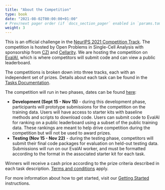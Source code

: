 ```yaml
---
title: "About the Competition"
type: book
date: "2021-08-02T00:00:00+01:00"
# Prev/next pager order (if `docs_section_pager` enabled in `params.toml`)
weight: 3
---
```


This is an official challenge in the [NeurIPS 2021 Competition Track](https://neurips.cc/Conferences/2021/CompetitionTrack). The competition is hosted by Open Problems in Single-Cell Analysis with sponsorship from [CZI](https://czi.org) and [Cellarity](https://cellarity.com). We are hosting the competition on [EvalAI](https://eval.ai/web/challenges/challenge-page/1111/overview), which is where competitors will submit code and can view a public leaderboard.

The competitions is broken down into three tracks, each with an independent set of prizes. Details about each task can be found in the [Tasks Documentation](/neurips_docs/about_tasks).

The competition will run in two phases, dates can be found [here]():

* **Development (Sept 15 - Nov 15)** - during this development phase, participants will prototype submissions for the competition on the training data. Users will have access to starter kits with baseline methods and scripts to download code. Users can submit code to EvalAI for ranking on a public leaderboard using a subset of the public training data. These rankings are meant to help drive competition during the competition but will not be used to award prizes.
* **Testing (Nov 15 - Nov 22)** - during the testing phase, competitors will submit their final code packages for evaluation on held-out testing data. Submissions will run on our EvalAI worker, and must be formatted according to the format in the associated starter kit for each task.

Winners will receive a cash price according to the prize criteria described in each task description. [Terms and conditions](/neurips_docs/submission/terms) apply.

For more information about how to get started, visit our [Getting Started](/neurips_docs/about/getting_started) instructions.
